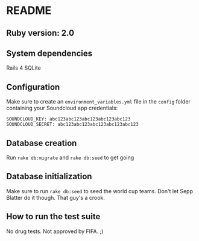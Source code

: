 # README

## Ruby version: 2.0

## System dependencies

   Rails 4
   SQLite

## Configuration

Make sure to create an `environment_variables.yml` file in the `config` folder containing your Soundcloud app credentials:


    SOUNDCLOUD_KEY: abc123abc123abc123abc123abc123
    SOUNDCLOUD_SECRET: abc123abc123abc123abc123abc123

## Database creation

Run `rake db:migrate` and `rake db:seed` to get going

## Database initialization

Make sure to run `rake db:seed` to seed the world cup teams. Don't let Sepp Blatter do it though. That guy's a crook.

## How to run the test suite

No drug tests. Not approved by FIFA. ;)